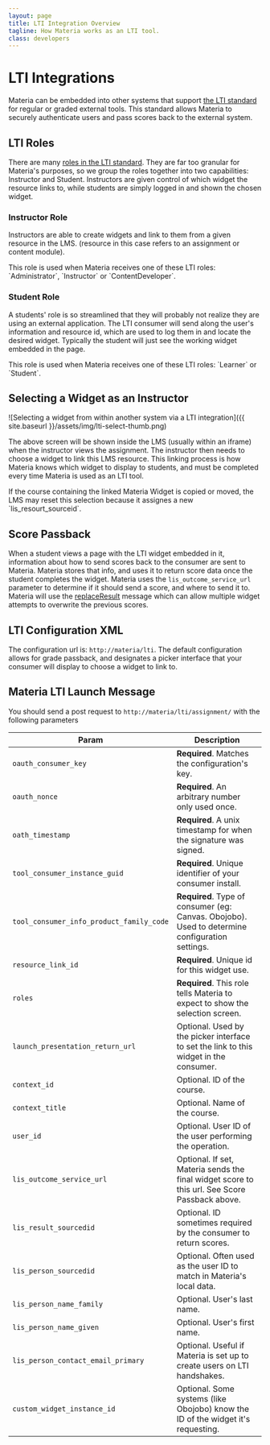 ```yaml
---
layout: page
title: LTI Integration Overview
tagline: How Materia works as an LTI tool.
class: developers
---
```



# LTI Integrations #

Materia can be embedded into other systems that support [the LTI standard](http://www.imsglobal.org/toolsinteroperability2.cfm) for regular or graded external tools. This standard allows Materia to securely authenticate users and pass scores back to the external system.

## LTI Roles ##

There are many [roles in the LTI standard](http://www.imsglobal.org/LTI/v1p1/ltiIMGv1p1.html#_Toc319560486). They are far too granular for Materia's purposes, so we group the roles together into two capabilities: Instructor and Student.  Instructors are given control of which widget the resource links to, while students are simply logged in and shown the chosen widget.

### Instructor Role ###

Instructors are able to create widgets and link to them from a given resource in the LMS. (resource in this case refers to an assignment or content module).

<aside>
	This role is used when Materia receives one of these LTI roles: `Administrator`, `Instructor` or `ContentDeveloper`.
</aside>

### Student Role ###

A students' role is so streamlined that they will probably not realize they are using an external application. The LTI consumer will send along the user's information and resource id, which are used to log them in and locate the desired widget. Typically the student will just see the working widget embedded in the page.

<aside>
	This role is used when Materia receives one of these LTI roles: `Learner` or `Student`.
</aside>

## Selecting a Widget as an Instructor ##

![Selecting a widget from within another system via a LTI integration]({{ site.baseurl }}/assets/img/lti-select-thumb.png)

The above screen will be shown inside the LMS (usually within an iframe) when the instructor views the assignment.  The instructor then needs to choose a widget to link this LMS resource. This linking process is how Materia knows which widget to display to students, and must be completed every time Materia is used as an LTI tool.

<aside>
	If the course containing the linked Materia Widget is copied or moved, the LMS may reset this selection because it assignes a new `lis_resourt_sourceid`.
</aside>

## Score Passback ##

When a student views a page with the LTI widget embedded in it, information about how to send scores back to the consumer are sent to Materia.  Materia stores that info, and uses it to return score data once the student completes the widget. Materia uses the `lis_outcome_service_url` parameter to determine if it should send a score, and where to send it to.  Materia will use the [replaceResult](http://www.imsglobal.org/LTI/v1p1/ltiIMGv1p1.html#_Toc319560473) message which can allow multiple widget attempts to overwrite the previous scores.

## LTI Configuration XML ##

The configuration url is: `http://materia/lti`. The default configuration allows for grade passback, and designates a picker interface that your consumer will display to choose a widget to link to.

## Materia LTI Launch Message ##

You should send a post request to `http://materia/lti/assignment/` with the following parameters

| Param | Description |
| --- | --- |
| `oauth_consumer_key` | **Required**. Matches the configuration's key. |
| `oauth_nonce` | **Required**. An arbitrary number only used once. |
| `oath_timestamp` | **Required**. A unix timestamp for when the signature was signed. |
| `tool_consumer_instance_guid` | **Required**. Unique identifier of your consumer install. |
| `tool_consumer_info_product_family_code` | **Required**. Type of consumer (eg: Canvas. Obojobo). Used to determine configuration settings. |
| `resource_link_id` | **Required**. Unique id for this widget use. |
| `roles` | **Required**. This role tells Materia to expect to show the selection screen. |
| `launch_presentation_return_url` | Optional. Used by the picker interface to set the link to this widget in the consumer. |
| `context_id` | Optional. ID of the course. |
| `context_title` | Optional. Name of the course. |
| `user_id` | Optional. User ID of the user performing the operation. |
| `lis_outcome_service_url` | Optional. If set, Materia sends the final widget score to this url. See Score Passback above. |
| `lis_result_sourcedid` | Optional. ID sometimes required by the consumer to return scores. |
| `lis_person_sourcedid` | Optional. Often used as the user ID to match in Materia's local data. |
| `lis_person_name_family` | Optional. User's last name. |
| `lis_person_name_given` | Optional. User's first name. |
| `lis_person_contact_email_primary` | Optional. Useful if Materia is set up to create users on LTI handshakes. |
| `custom_widget_instance_id` | Optional. Some systems (like Obojobo) know the ID of the widget it's requesting. |
